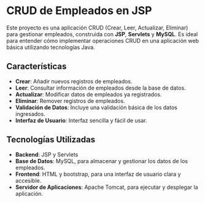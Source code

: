 # CRUD de Empleados en JSP

Este proyecto es una aplicación CRUD (Crear, Leer, Actualizar, Eliminar) para gestionar empleados, construida con **JSP**, **Servlets** y **MySQL**. Es ideal para entender cómo implementar operaciones CRUD en una aplicación web básica utilizando tecnologías Java.

## Características

- **Crear**: Añadir nuevos registros de empleados.
- **Leer**: Consultar información de empleados desde la base de datos.
- **Actualizar**: Modificar datos de empleados ya registrados.
- **Eliminar**: Remover registros de empleados.
- **Validación de Datos**: Incluye una validación básica de los datos ingresados.
- **Interfaz de Usuario**: Interfaz sencilla y fácil de usar.

## Tecnologías Utilizadas

- **Backend**: JSP y Servlets
- **Base de Datos**: MySQL, para almacenar y gestionar los datos de los empleados.
- **Frontend**: HTML y bootstrap, para una interfaz de usuario clara y accesible.
- **Servidor de Aplicaciones**: Apache Tomcat, para ejecutar y desplegar la aplicación.
